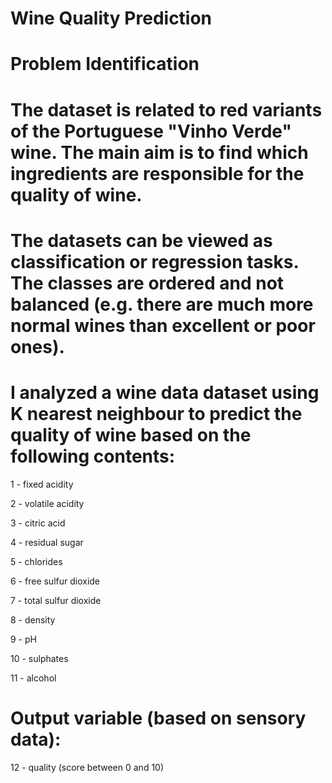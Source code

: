 # Wine Quality Prediction

# Problem Identification

# The dataset is related to red variants of the Portuguese "Vinho Verde" wine. The main aim is to find which ingredients are responsible for the quality of wine.

# The datasets can be viewed as classification or regression tasks. The classes are ordered and not balanced (e.g. there are much more normal wines than excellent or poor ones).

# I analyzed a wine data dataset using K nearest neighbour to predict the quality of wine based on the following contents:

1 - fixed acidity

2 - volatile acidity

3 - citric acid

4 - residual sugar

5 - chlorides

6 - free sulfur dioxide

7 - total sulfur dioxide

8 - density

9 - pH

10 - sulphates

11 - alcohol

# Output variable (based on sensory data):

12 - quality (score between 0 and 10)


